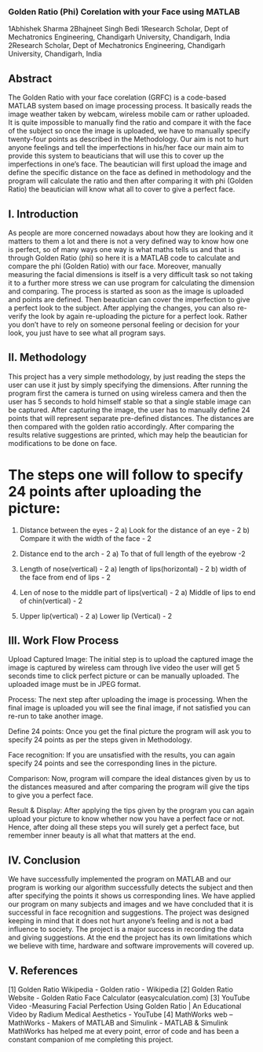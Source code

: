 ### Golden Ratio (Phi) Corelation with your Face using MATLAB
1Abhishek Sharma 2Bhajneet Singh Bedi
1Research Scholar, Dept of Mechatronics Engineering, Chandigarh University, Chandigarh, India
2Research Scholar, Dept of Mechatronics Engineering, Chandigarh University, Chandigarh, India


## Abstract
The Golden Ratio with your face corelation (GRFC) is a code-based MATLAB system based on image processing process. It basically reads the image weather taken by webcam, wireless mobile cam or rather uploaded. It is quite impossible to manually find the ratio and compare it with the face of the subject so once the image is uploaded, we have to manually specify twenty-four points as described in the Methodology. Our aim is not to hurt anyone feelings and tell the imperfections in his/her face our main aim to provide this system to beauticians that will use this to cover up the imperfections in one’s face. The beautician will first upload the image and define the specific distance on the face as defined in methodology and the program will calculate the ratio and then after comparing it with phi (Golden Ratio) the beautician will know what all to cover to give a perfect face. 


## I. Introduction
As people are more concerned nowadays about how they are looking and it matters to them a lot and there is not a very defined way to know how one is perfect, so of many ways one way is what maths tells us and that is through Golden Ratio (phi) so here it is a MATLAB code to calculate and compare the phi (Golden Ratio) with our face. Moreover, manually measuring the facial dimensions is itself is a very difficult task so not taking it to a further more stress we can use program for calculating the dimension and comparing. The process is started as soon as the image is uploaded and points are defined. Then beautician can cover the imperfection to give a perfect look to the subject. After applying the changes, you can also re-verify the look by again re-uploading the picture for a perfect look. Rather you don’t have to rely on someone personal feeling or decision for your look, you just have to see what all program says.  


## II. Methodology

This project has a very simple methodology, by just reading the steps the user can use it just by simply specifying the dimensions. After running the program first the camera is turned on using wireless camera and then the user has 5 seconds to hold himself stable so that a single stable image can be captured. After capturing the image, the user has to manually define 24 points that will represent separate pre-defined distances. The distances are then compared with the golden ratio accordingly. After comparing the results relative suggestions are printed, which may help the beautician for modifications to be done on face.

# The steps one will follow to specify 24 points after uploading the picture:

1. Distance between the eyes - 2
   a) Look for the distance of an eye - 2
   b) Compare it with the width of the face - 2

2. Distance end to the arch - 2 
   a) To that of full length of the eyebrow -2

3. Length of nose(vertical) - 2
   a) length of lips(horizontal) - 2
   b) width of the face from end of lips - 2

4. Len of nose to the middle part of lips(vertical) - 2
   a) Middle of lips to end of chin(vertical) - 2

5. Upper lip(vertical) - 2
   a) Lower lip (Vertical) - 2


## III. Work Flow Process
 
Upload Captured Image: The initial step is to upload the captured image the image is captured by wireless cam through live video the user will get 5 seconds time to click perfect picture or can be manually uploaded. The uploaded image must be in JPEG format. 

Process: The next step after uploading the image is processing. When the final image is uploaded you will see the final image, if not satisfied you can re-run to take another image. 

Define 24 points: Once you get the final picture the program will ask you to specify 24 points as per the steps given in Methodology.  

Face recognition: If you are unsatisfied with the results, you can again specify 24 points and see the corresponding lines in the picture. 

Comparison: Now, program will compare the ideal distances given by us to the distances measured and after comparing the program will give the tips to give you a perfect face. 

Result & Display: After applying the tips given by the program you can again upload your picture to know whether now you have a perfect face or not. Hence, after doing all these steps you will surely get a perfect face, but remember inner beauty is all what that matters at the end.


## IV. Conclusion

We have successfully implemented the program on MATLAB and our program is working our algorithm successfully detects the subject and then after specifying the points it shows us corresponding lines. We have applied our program on many subjects and images and we have concluded that it is successful in face recognition and suggestions. The project was designed keeping in mind that it does not hurt anyone’s feeling and is not a bad influence to society. The project is a major success in recording the data and giving suggestions. At the end the project has its own limitations which we believe with time, hardware and software improvements will covered up. 


## V. References

[1] Golden Ratio Wikipedia - Golden ratio - Wikipedia
[2] Golden Ratio Website - Golden Ratio Face Calculator (easycalculation.com)
[3] YouTube Video -Measuring Facial Perfection Using Golden Ratio | An Educational Video by Radium Medical Aesthetics - YouTube
[4] MathWorks web – MathWorks - Makers of MATLAB and Simulink - MATLAB & Simulink MathWorks has helped me at every point, error of code and has been a constant companion of me completing this project.  
